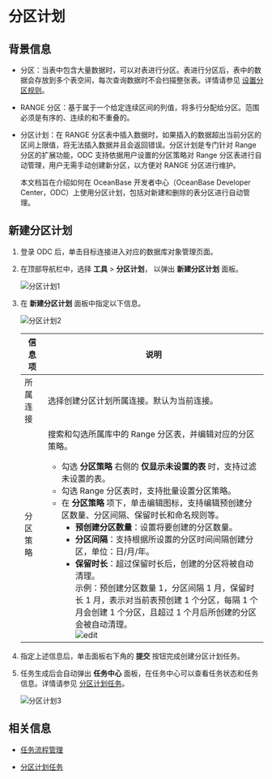 # 分区计划

## 背景信息

- 分区：当表中包含大量数据时，可以对表进行分区。表进行分区后，表中的数据会存放到多个表空间，每次查询数据时不会扫描整张表。详情请参见 [设置分区规则](../11.web-odc-database-objects/1.web-odc-table-objects/2.web-odc-create-a-table.md)。  

- RANGE 分区：基于属于一个给定连续区间的列值，将多行分配给分区。范围必须是有序的、连续的和不重叠的。  


- 分区计划：在 RANGE 分区表中插入数据时，如果插入的数据超出当前分区的区间上限值，将无法插入数据并且会返回错误。分区计划是专门针对 Range 分区的扩展功能，ODC 支持依据用户设置的分区策略对 Range 分区表进行自动管理，用户无需手动创建新分区，以方便对 RANGE 分区进行维护。  

  本文档旨在介绍如何在 OceanBase 开发者中心（OceanBase Developer Center，ODC）上使用分区计划，包括对新建和删除的表分区进行自动管理。 

## 新建分区计划

1. 登录 ODC 后，单击目标连接进入对应的数据库对象管理页面。

2. 在顶部导航栏中，选择 **工具** > **分区计划**， 以弹出 **新建分区计划** 面板。


   ![分区计划1](https://obbusiness-private.oss-cn-shanghai.aliyuncs.com/doc/img/odc/400/%E5%88%86%E5%8C%BA%E8%AE%A1%E5%88%92-1.png)

3. 在 **新建分区计划** 面板中指定以下信息。

   ![分区计划2](https://obbusiness-private.oss-cn-shanghai.aliyuncs.com/doc/img/odc/400/%E5%88%86%E5%8C%BA%E5%92%8C%E5%BD%B1%E5%AD%90%E8%A1%A8/%E5%88%86%E5%8C%BA%E8%AE%A1%E5%88%92-2.png)

   | **信息项** | **说明**   |
   |---------|-----------------------------------------------------------------------------------------------------------------------------------------------------------------------------------------------------------------------------------------------------------------------------------------------------|
   | 所属连接    | 选择创建分区计划所属连接。默认为当前连接。 |
   | 分区策略    | 搜索和勾选所属库中的 Range 分区表，并编辑对应的分区策略。 <ul><li> 勾选 **分区策略** 右侧的 **仅显示未设置的表** 时，支持过滤未设置的表。 </li><li> 勾选 Range 分区表时，支持批量设置分区策略。</li><li> 在 **分区策略** 项下，单击编辑图标，支持编辑预创建分区数量、分区间隔、保留时长和命名规则等。<ul><li> **预创建分区数量**：设置将要创建的分区数量。</li><li> **分区间隔**：支持根据所设置的分区时间间隔创建分区，单位：日/月/年。</li><li> **保留时长**：超过保留时长后，创建的分区将被自动清理。 <br> 示例：预创建分区数量  1，分区间隔 1 月，保留时长 1 月，表示对当前表预创建 1 个分区，每隔 1 个月会创建 1 个分区，且超过 1 个月后所创建的分区会被自动清理。<br> ![edit](https://obbusiness-private.oss-cn-shanghai.aliyuncs.com/doc/img/odc/400/%E5%88%86%E5%8C%BA%E5%92%8C%E5%BD%B1%E5%AD%90%E8%A1%A8/%E5%88%86%E5%8C%BA%E8%AE%A1%E5%88%92-edit-3.png)</li></ul></li></ul>    | 备注      | 描述项目的业务背景信息，例如变更目的、预期目标等。  |

4. 指定上述信息后，单击面板右下角的 **提交** 按钮完成创建分区计划任务。

5. 任务生成后会自动弹出 **任务中心** 面板，在任务中心可以查看任务状态和任务信息。详情请参见 [分区计划任务](../../6.web-odc-user-guide/9.web-odc-task-management/6.web-odc-partition-scheme-task.md)。

   ![分区计划3](https://obbusiness-private.oss-cn-shanghai.aliyuncs.com/doc/img/odc/400/%E5%88%86%E5%8C%BA%E5%92%8C%E5%BD%B1%E5%AD%90%E8%A1%A8/%E5%88%86%E5%8C%BA%E8%AE%A1%E5%88%92-3.png)


**相关信息** 
-------------------------

* [任务流程管理](../../6.web-odc-user-guide/4.web-odc-public-resource-management/4.web-odc-task-process.md)


* [分区计划任务](../../6.web-odc-user-guide/9.web-odc-task-management/6.web-odc-partition-scheme-task.md)